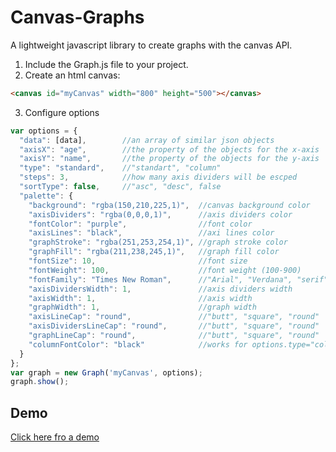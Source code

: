 # Canvas-Graphs
A lightweight javascript library to create graphs with the canvas API.

1. Include the Graph.js file to your project.
2. Create an html canvas:
```html
<canvas id="myCanvas" width="800" height="500"></canvas>
```
3. Configure options<br/>
```javascript
var options = {
  "data": [data],        //an array of similar json objects
  "axisX": "age",        //the property of the objects for the x-axis
  "axisY": "name",       //the property of the objects for the y-axis
  "type": "standard",    //"standart", "column"
  "steps": 3,            //how many axis dividers will be escped
  "sortType": false,     //"asc", "desc", false
  "palette": {
    "background": "rgba(150,210,225,1)",  //canvas background color
    "axisDividers": "rgba(0,0,0,1)",      //axis dividers color
    "fontColor": "purple",                //font color
    "axisLines": "black",                 //axi lines color
    "graphStroke": "rgba(251,253,254,1)", //graph stroke color
    "graphFill": "rgba(211,238,245,1)",   //graph fill color
    "fontSize": 10,                       //font size
    "fontWeight": 100,                    //font weight (100-900)
    "fontFamily": "Times New Roman",      //"Arial", "Verdana", "serif", "sans-serif", "Times New Roman"
    "axisDividersWidth": 1,               //axis dividers width
    "axisWidth": 1,                       //axis width
    "graphWidth": 1,                      //graph width
    "axisLineCap": "round",               //"butt", "square", "round"
    "axisDividersLineCap": "round",       //"butt", "square", "round"
    "graphLineCap": "round",              //"butt", "square", "round"
    "columnFontColor": "black"            //works for options.type="column"
  }
};
var graph = new Graph('myCanvas', options);
graph.show();
```

## Demo

[Click here fro a demo](https://siteland.eu/tools/canvas-graphs/)


